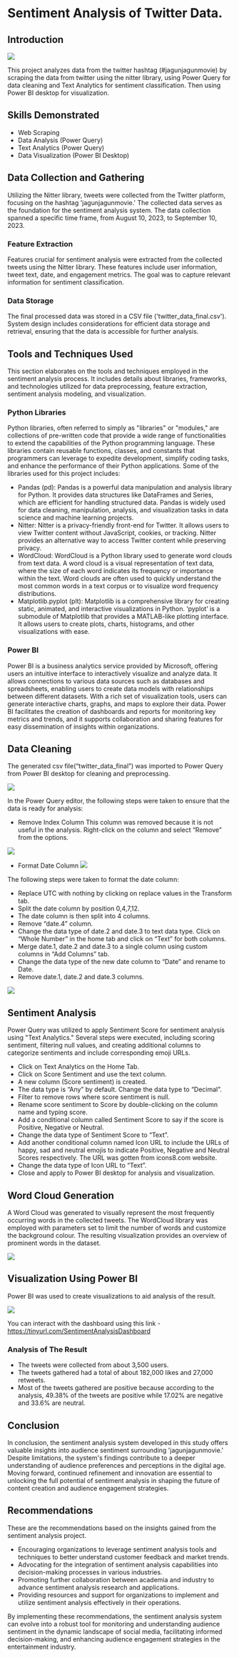 # Sentiment Analysis of Twitter Data.

## Introduction

![](https://github.com/TheGreatFateemah/Sentiment-Analysis-of-Twitter-Data/blob/main/jagunjagun.jpeg)

This project analyzes data from the twitter hashtag (#jagunjagunmovie) by scraping the data from twitter using the nitter library, using Power Query for data cleaning and Text Analytics for sentiment classification. Then using Power BI desktop for visualization.


## Skills Demonstrated
-	Web Scraping
-	Data Analysis (Power Query)
-	Text Analytics (Power Query)
-	Data Visualization (Power BI Desktop)



## Data Collection and Gathering
Utilizing the Nitter library, tweets were collected from the Twitter platform, focusing on the hashtag 'jagunjagunmovie.' The collected data serves as the foundation for the sentiment analysis system. The data collection spanned a specific time frame, from August 10, 2023, to September 10, 2023.
### Feature Extraction
Features crucial for sentiment analysis were extracted from the collected tweets using the Nitter library. These features include user information, tweet text, date, and engagement metrics. The goal was to capture relevant information for sentiment classification.
### Data Storage
The final processed data was stored in a CSV file ('twitter_data_final.csv'). System design includes considerations for efficient data storage and retrieval, ensuring that the data is accessible for further analysis.


## Tools and Techniques Used
This section elaborates on the tools and techniques employed in the sentiment analysis process. It includes details about libraries, frameworks, and technologies utilized for data preprocessing, feature extraction, sentiment analysis modeling, and visualization.
### Python Libraries
Python libraries, often referred to simply as "libraries" or "modules," are collections of pre-written code that provide a wide range of functionalities to extend the capabilities of the Python programming language. These libraries contain reusable functions, classes, and constants that programmers can leverage to expedite development, simplify coding tasks, and enhance the performance of their Python applications. Some of the libraries used for this project includes:
-	Pandas (pd): Pandas is a powerful data manipulation and analysis library for Python. It provides data structures like DataFrames and Series, which are efficient for handling structured data. Pandas is widely used for data cleaning, manipulation, analysis, and visualization tasks in data science and machine learning projects.
-	Nitter: Nitter is a privacy-friendly front-end for Twitter. It allows users to view Twitter content without JavaScript, cookies, or tracking. Nitter provides an alternative way to access Twitter content while preserving privacy.
-	WordCloud: WordCloud is a Python library used to generate word clouds from text data. A word cloud is a visual representation of text data, where the size of each word indicates its frequency or importance within the text. Word clouds are often used to quickly understand the most common words in a text corpus or to visualize word frequency distributions.
-	Matplotlib.pyplot (plt): Matplotlib is a comprehensive library for creating static, animated, and interactive visualizations in Python. ‘pyplot’ is a submodule of Matplotlib that provides a MATLAB-like plotting interface. It allows users to create plots, charts, histograms, and other visualizations with ease.
### Power BI
Power BI is a business analytics service provided by Microsoft, offering users an intuitive interface to interactively visualize and analyze data. It allows connections to various data sources such as databases and spreadsheets, enabling users to create data models with relationships between different datasets. With a rich set of visualization tools, users can generate interactive charts, graphs, and maps to explore their data. Power BI facilitates the creation of dashboards and reports for monitoring key metrics and trends, and it supports collaboration and sharing features for easy dissemination of insights within organizations.


## Data Cleaning
The generated csv file(“twitter_data_final”) was imported to Power Query from Power BI desktop for cleaning and preprocessing.
 
![](https://github.com/TheGreatFateemah/Sentiment-Analysis-of-Twitter-Data/blob/main/power%20query%20editor.jpg)

In the Power Query editor, the following steps were taken to ensure that the data is ready for analysis:
-	Remove Index Column
This column was removed because it is not useful in the analysis. Right-click on the column and select “Remove” from the options.
 
![](https://github.com/TheGreatFateemah/Sentiment-Analysis-of-Twitter-Data/blob/main/remove%20index.jpg)

-	Format Date Column
![](https://github.com/TheGreatFateemah/Sentiment-Analysis-of-Twitter-Data/blob/main/date%20column.jpg)
 
The following steps were taken to format the date column:
-	Replace UTC with nothing by clicking on replace values in the Transform tab.
- Split the date column by position 0,4,7,12.
- The date column is then split into 4 columns.
-	Remove “date.4” column.
-	Change the data type of date.2 and date.3 to text data type. Click on “Whole Number” in the home tab and click on “Text” for both columns.
-	Merge date.1, date.2 and date.3 to a single column using custom columns in “Add Columns” tab.
-	Change the data type of the new date column to “Date” and rename to Date.
-	Remove date.1, date.2 and date.3 columns.
 
![](https://github.com/TheGreatFateemah/Sentiment-Analysis-of-Twitter-Data/blob/main/date%20type.jpg)


## Sentiment Analysis
Power Query was utilized to apply Sentiment Score for sentiment analysis using "Text Analytics." Several steps were executed, including scoring sentiment, filtering null values, and creating additional columns to categorize sentiments and include corresponding emoji URLs.
-	Click on Text Analytics on the Home Tab.
-	Click on Score Sentiment and use the text column.
-	A new column (Score sentiment) is created.
-	The data type is “Any” by default. Change the data type to “Decimal”.
-	Filter to remove rows where score sentiment is null.
-	Rename score sentiment to Score by double-clicking on the column name and typing score.
-	Add a conditional column called Sentiment Score to say if the score is Positive, Negative or Neutral.
-	Change the data type of Sentiment Score to “Text”.
-	Add another conditional column named Icon URL to include the URLs of happy, sad and neutral emojis to indicate Positive, Negative and Neutral Scores respectively. The URL was gotten from icons8.com website.
-	Change the data type of Icon URL to “Text”.
-	Close and apply to Power BI desktop for analysis and visualization.


## Word Cloud Generation
A Word Cloud was generated to visually represent the most frequently occurring words in the collected tweets. The WordCloud library was employed with parameters set to limit the number of words and customize the background colour. The resulting visualization provides an overview of prominent words in the dataset.

![](https://github.com/TheGreatFateemah/Sentiment-Analysis-of-Twitter-Data/blob/main/wordcloud.png)


## Visualization Using Power BI
Power BI was used to create visualizations to aid analysis of the result.

![](https://github.com/TheGreatFateemah/Sentiment-Analysis-of-Twitter-Data/blob/main/Dashboard.jpg)

You can interact with the dashboard using this link - https://tinyurl.com/SentimentAnalysisDashboard
### Analysis of The Result
-	The tweets were collected from about 3,500 users.
-	The tweets gathered had a total of about 182,000 likes and 27,000 retweets.
-	Most of the tweets gathered are positive because according to the analysis, 49.38% of the tweets are positive while 17.02% are negative and 33.6% are neutral.


## Conclusion
In conclusion, the sentiment analysis system developed in this study offers valuable insights into audience sentiment surrounding 'jagunjagunmovie.' Despite limitations, the system's findings contribute to a deeper understanding of audience preferences and perceptions in the digital age. Moving forward, continued refinement and innovation are essential to unlocking the full potential of sentiment analysis in shaping the future of content creation and audience engagement strategies.


## Recommendations
These are the recommendations based on the insights gained from the sentiment analysis project.
-	Encouraging organizations to leverage sentiment analysis tools and techniques to better understand customer feedback and market trends.
-	Advocating for the integration of sentiment analysis capabilities into decision-making processes in various industries.
-	Promoting further collaboration between academia and industry to advance sentiment analysis research and applications.
-	Providing resources and support for organizations to implement and utilize sentiment analysis effectively in their operations.

By implementing these recommendations, the sentiment analysis system can evolve into a robust tool for monitoring and understanding audience sentiment in the dynamic landscape of social media, facilitating informed decision-making, and enhancing audience engagement strategies in the entertainment industry.
